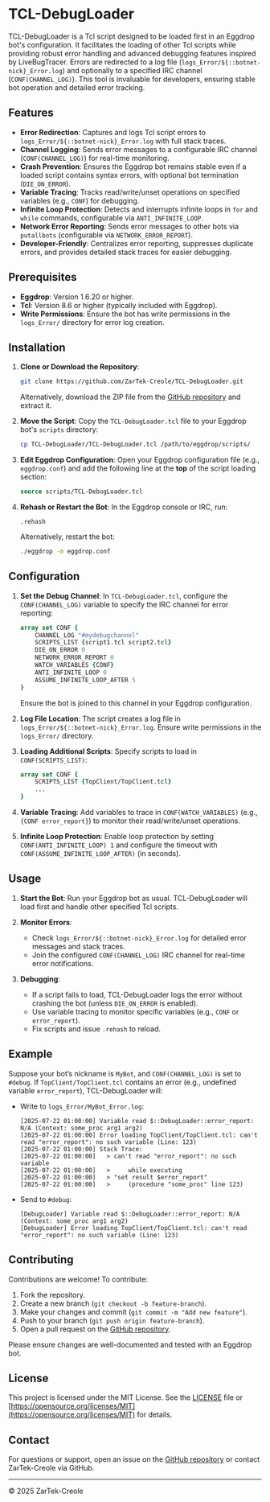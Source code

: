 # TCL-DebugLoader

TCL-DebugLoader is a Tcl script designed to be loaded first in an Eggdrop bot's configuration. It facilitates the loading of other Tcl scripts while providing robust error handling and advanced debugging features inspired by LiveBugTracer. Errors are redirected to a log file (`logs_Error/${::botnet-nick}_Error.log`) and optionally to a specified IRC channel (`CONF(CHANNEL_LOG)`). This tool is invaluable for developers, ensuring stable bot operation and detailed error tracking.

## Features

- **Error Redirection**: Captures and logs Tcl script errors to `logs_Error/${::botnet-nick}_Error.log` with full stack traces.
- **Channel Logging**: Sends error messages to a configurable IRC channel (`CONF(CHANNEL_LOG)`) for real-time monitoring.
- **Crash Prevention**: Ensures the Eggdrop bot remains stable even if a loaded script contains syntax errors, with optional bot termination (`DIE_ON_ERROR`).
- **Variable Tracing**: Tracks read/write/unset operations on specified variables (e.g., `CONF`) for debugging.
- **Infinite Loop Protection**: Detects and interrupts infinite loops in `for` and `while` commands, configurable via `ANTI_INFINITE_LOOP`.
- **Network Error Reporting**: Sends error messages to other bots via `putallbots` (configurable via `NETWORK_ERROR_REPORT`).
- **Developer-Friendly**: Centralizes error reporting, suppresses duplicate errors, and provides detailed stack traces for easier debugging.

## Prerequisites

- **Eggdrop**: Version 1.6.20 or higher.
- **Tcl**: Version 8.6 or higher (typically included with Eggdrop).
- **Write Permissions**: Ensure the bot has write permissions in the `logs_Error/` directory for error log creation.

## Installation

1. **Clone or Download the Repository**:
   ```bash
   git clone https://github.com/ZarTek-Creole/TCL-DebugLoader.git
   ```
   Alternatively, download the ZIP file from the [GitHub repository](https://github.com/ZarTek-Creole/TCL-DebugLoader) and extract it.

2. **Move the Script**:
   Copy the `TCL-DebugLoader.tcl` file to your Eggdrop bot's `scripts` directory:
   ```bash
   cp TCL-DebugLoader/TCL-DebugLoader.tcl /path/to/eggdrop/scripts/
   ```

3. **Edit Eggdrop Configuration**:
   Open your Eggdrop configuration file (e.g., `eggdrop.conf`) and add the following line at the **top** of the script loading section:
   ```tcl
   source scripts/TCL-DebugLoader.tcl
   ```

4. **Rehash or Restart the Bot**:
   In the Eggdrop console or IRC, run:
   ```
   .rehash
   ```
   Alternatively, restart the bot:
   ```bash
   ./eggdrop -m eggdrop.conf
   ```

## Configuration

1. **Set the Debug Channel**:
   In `TCL-DebugLoader.tcl`, configure the `CONF(CHANNEL_LOG)` variable to specify the IRC channel for error reporting:
   ```tcl
   array set CONF {
       CHANNEL_LOG "#mydebugchannel"
       SCRIPTS_LIST {script1.tcl script2.tcl}
       DIE_ON_ERROR 0
       NETWORK_ERROR_REPORT 0
       WATCH_VARIABLES {CONF}
       ANTI_INFINITE_LOOP 0
       ASSUME_INFINITE_LOOP_AFTER 5
   }
   ```
   Ensure the bot is joined to this channel in your Eggdrop configuration.

2. **Log File Location**:
   The script creates a log file in `logs_Error/${::botnet-nick}_Error.log`. Ensure write permissions in the `logs_Error/` directory.

3. **Loading Additional Scripts**:
   Specify scripts to load in `CONF(SCRIPTS_LIST)`:
   ```tcl
   array set CONF {
       SCRIPTS_LIST {TopClient/TopClient.tcl}
       ...
   }
   ```

4. **Variable Tracing**:
   Add variables to trace in `CONF(WATCH_VARIABLES)` (e.g., `{CONF error_report}`) to monitor their read/write/unset operations.

5. **Infinite Loop Protection**:
   Enable loop protection by setting `CONF(ANTI_INFINITE_LOOP) 1` and configure the timeout with `CONF(ASSUME_INFINITE_LOOP_AFTER)` (in seconds).

## Usage

1. **Start the Bot**:
   Run your Eggdrop bot as usual. TCL-DebugLoader will load first and handle other specified Tcl scripts.

2. **Monitor Errors**:
   - Check `logs_Error/${::botnet-nick}_Error.log` for detailed error messages and stack traces.
   - Join the configured `CONF(CHANNEL_LOG)` IRC channel for real-time error notifications.

3. **Debugging**:
   - If a script fails to load, TCL-DebugLoader logs the error without crashing the bot (unless `DIE_ON_ERROR` is enabled).
   - Use variable tracing to monitor specific variables (e.g., `CONF` or `error_report`).
   - Fix scripts and issue `.rehash` to reload.

## Example

Suppose your bot’s nickname is `MyBot`, and `CONF(CHANNEL_LOG)` is set to `#debug`. If `TopClient/TopClient.tcl` contains an error (e.g., undefined variable `error_report`), TCL-DebugLoader will:

- Write to `logs_Error/MyBot_Error.log`:
  ```
  [2025-07-22 01:00:00] Variable read $::DebugLoader::error_report: N/A (Context: some_proc arg1 arg2)
  [2025-07-22 01:00:00] Error loading TopClient/TopClient.tcl: can't read "error_report": no such variable (Line: 123)
  [2025-07-22 01:00:00] Stack Trace:
  [2025-07-22 01:00:00]   > can't read "error_report": no such variable
  [2025-07-22 01:00:00]   >     while executing
  [2025-07-22 01:00:00]   > "set result $error_report"
  [2025-07-22 01:00:00]   >     (procedure "some_proc" line 123)
  ```

- Send to `#debug`:
  ```
  [DebugLoader] Variable read $::DebugLoader::error_report: N/A (Context: some_proc arg1 arg2)
  [DebugLoader] Error loading TopClient/TopClient.tcl: can't read "error_report": no such variable (Line: 123)
  ```

## Contributing

Contributions are welcome! To contribute:
1. Fork the repository.
2. Create a new branch (`git checkout -b feature-branch`).
3. Make your changes and commit (`git commit -m "Add new feature"`).
4. Push to your branch (`git push origin feature-branch`).
5. Open a pull request on the [GitHub repository](https://github.com/ZarTek-Creole/TCL-DebugLoader).

Please ensure changes are well-documented and tested with an Eggdrop bot.

## License

This project is licensed under the MIT License. See the [LICENSE](LICENSE) file or [https://opensource.org/licenses/MIT](https://opensource.org/licenses/MIT) for details.

## Contact

For questions or support, open an issue on the [GitHub repository](https://github.com/ZarTek-Creole/TCL-DebugLoader) or contact ZarTek-Creole via GitHub.

---

© 2025 ZarTek-Creole
